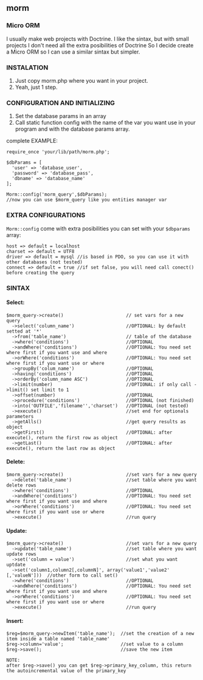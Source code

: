 morm
-

### Micro ORM

I usually make web projects with Doctrine.
I like the sintax, but with small projects I don't need all the extra posibilities of Doctrine
So I decide create a Micro ORM so I can use a similar sintax but simpler.

### INSTALATION

1. Just copy morm.php where you want in your project.
2. Yeah, just 1 step.

### CONFIGURATION AND INITIALIZING
1. Set the database params in an array
2. Call static function config with the name of the var you want use in your program and with the database params array.

complete EXAMPLE:

    require_once 'your/lib/path/morm.php';

    $dbParams = [
      'user' => 'database_user',
      'password' => 'database_pass',
      'dbname' => 'database_name'
    ];

    Morm::config('morm_query',$dbParams);
    //now you can use $morm_query like you entities manager var


### EXTRA CONFIGURATIONS

`Morm::config` come with extra posibilities you can set with your `$dbparams` array:

    host => default = localhost
    charset => default = UTF8
    driver => default = mysql //is based in PDO, so you can use it with other databases (not tested)
    connect => default = true //if set false, you will need call conect() before creating the query

### SINTAX

#### Select:

    $morm_query->create()                       // set vars for a new query
      ->select('column_name')                   //OPTIONAL: by default setted at '*'
      ->from('table_name')                      // table of the database
      ->where('conditions')                     //OPTIONAL
      ->andWhere('conditions')                  //OPTIONAL: You need set where first if you want use and where
      ->orWhere('conditions')                   //OPTIONAL: You need set where first if you want use or where 
      ->groupBy('colum_name')                   //OPTIONAL
      ->having('conditions')                    //OPTIONAL
      ->orderBy('column_name ASC')              //OPTIONAL
      ->limit(number)                           //OPTIONAL: if only call ->limit() set limit to 1
      ->offset(number)                          //OPTIONAL
      ->procedure('conditions')                 //OPTIONAL (not finished)
      ->into('OUTFILE','filename'','charset')   //OPTIONAL (not tested)
      ->execute()                               //set end for optionals parameters
      ->getAlls()                               //get query results as object
      ->getFirst()                              //OPTIONAL: after execute(), return the first row as object
      ->getLast()                               //OPTIONAL: after execute(), return the last row as object

#### Delete:

    $morm_query->create()                       //set vars for a new query
      ->delete('table_name')                    //set table where you want delete rows
      ->where('conditions')                     //OPTIONAL
      ->andWhere('conditions')                  //OPTIONAL: You need set where first if you want use and where
      ->orWhere('conditions')                   //OPTIONAL: You need set where first if you want use or where 
      ->execute()                               //run query

#### Update:

    $morm_query->create()                       //set vars for a new query
      ->update('table_name')                    //set table where you want update rows
      ->set('column = value')                   //set what you want uptdate
      ->set('column1,column2[,columnN]', array('value1','value2' [,'valueN']))  //other form to call set()
      ->where('conditions')                     //OPTIONAL
      ->andWhere('conditions')                  //OPTIONAL: You need set where first if you want use and where
      ->orWhere('conditions')                   //OPTIONAL: You need set where first if you want use or where 
      ->execute()                               //run query

#### Insert:

    $reg=$morm_query->newItem('table_name');  //set the creation of a new item inside a table named 'table_name'
    $reg->column='value';                     //set value to a column
    $reg->save();                             //save the new item

    NOTE:
    after $reg->save() you can get $reg->primary_key_column, this return the autoincremental value of the primary_key
